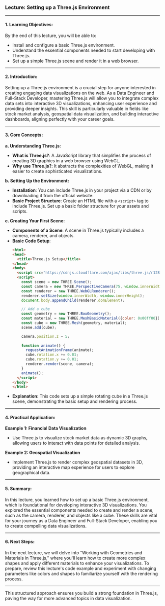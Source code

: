 ### Lecture: Setting up a Three.js Environment

---

#### 1. Learning Objectives:

By the end of this lecture, you will be able to:
- Install and configure a basic Three.js environment.
- Understand the essential components needed to start developing with Three.js.
- Set up a simple Three.js scene and render it in a web browser.

---

#### 2. Introduction:

Setting up a Three.js environment is a crucial step for anyone interested in creating engaging data visualizations on the web. As a Data Engineer and Full-Stack Developer, mastering Three.js will allow you to integrate complex data sets into interactive 3D visualizations, enhancing user experience and providing deeper insights. This skill is particularly valuable in fields like stock market analysis, geospatial data visualization, and building interactive dashboards, aligning perfectly with your career goals.

---

#### 3. Core Concepts:

**a. Understanding Three.js:**
   - **What is Three.js?**: A JavaScript library that simplifies the process of creating 3D graphics in a web browser using WebGL.
   - **Why use Three.js?**: It abstracts the complexities of WebGL, making it easier to create sophisticated visualizations.

**b. Setting Up the Environment:**
   - **Installation**: You can include Three.js in your project via a CDN or by downloading it from the official website.
   - **Basic Project Structure**: Create an HTML file with a `<script>` tag to include Three.js. Set up a basic folder structure for your assets and scripts.

**c. Creating Your First Scene:**
   - **Components of a Scene**: A scene in Three.js typically includes a camera, renderer, and objects.
   - **Basic Code Setup**:
     ```html
     <html>
     <head>
       <title>Three.js Setup</title>
     </head>
     <body>
       <script src="https://cdnjs.cloudflare.com/ajax/libs/three.js/r128/three.min.js"></script>
       <script>
         const scene = new THREE.Scene();
         const camera = new THREE.PerspectiveCamera(75, window.innerWidth/window.innerHeight, 0.1, 1000);
         const renderer = new THREE.WebGLRenderer();
         renderer.setSize(window.innerWidth, window.innerHeight);
         document.body.appendChild(renderer.domElement);

         // Add a cube
         const geometry = new THREE.BoxGeometry();
         const material = new THREE.MeshBasicMaterial({color: 0x00ff00});
         const cube = new THREE.Mesh(geometry, material);
         scene.add(cube);

         camera.position.z = 5;
         
         function animate() {
           requestAnimationFrame(animate);
           cube.rotation.x += 0.01;
           cube.rotation.y += 0.01;
           renderer.render(scene, camera);
         }
         animate();
       </script>
     </body>
     </html>
     ```
   - **Explanation**: This code sets up a simple rotating cube in a Three.js scene, demonstrating the basic setup and rendering process.

---

#### 4. Practical Application:

**Example 1: Financial Data Visualization**
   - Use Three.js to visualize stock market data as dynamic 3D graphs, allowing users to interact with data points for detailed analysis.

**Example 2: Geospatial Visualization**
   - Implement Three.js to render complex geospatial datasets in 3D, providing an interactive map experience for users to explore geographical data.

---

#### 5. Summary:

In this lecture, you learned how to set up a basic Three.js environment, which is foundational for developing interactive 3D visualizations. You explored the essential components needed to create and render a scene, such as the camera, renderer, and objects like a cube. These skills are vital for your journey as a Data Engineer and Full-Stack Developer, enabling you to create compelling data visualizations.

---

#### 6. Next Steps:

In the next lecture, we will delve into "Working with Geometries and Materials in Three.js," where you'll learn how to create more complex shapes and apply different materials to enhance your visualizations. To prepare, review this lecture's code example and experiment with changing parameters like colors and shapes to familiarize yourself with the rendering process.

--- 

This structured approach ensures you build a strong foundation in Three.js, paving the way for more advanced topics in data visualization.